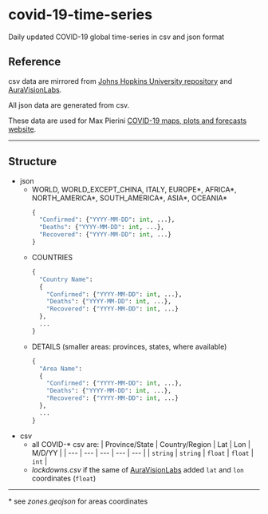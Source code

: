 # covid-19-time-series
Daily updated COVID-19 global time-series in csv and json format

## Reference
csv data are mirrored from <a href="https://github.com/CSSEGISandData/COVID-19">Johns Hopkins University repository</a> and <a href="https://github.com/AuraVisionLabs/covid19-lockdown-tracker">AuraVisionLabs</a>.

All json data are generated from csv.

These data are used for Max Pierini <a href="https://www.maxpierini.it/ncov/">COVID-19 maps, plots and forecasts website</a>.

***

## Structure 

- json
  - WORLD, WORLD_EXCEPT_CHINA, ITALY, EUROPE*, AFRICA*, NORTH_AMERICA*, SOUTH_AMERICA*, ASIA*, OCEANIA*
    ```python
    {
      "Confirmed": {"YYYY-MM-DD": int, ...},
      "Deaths": {"YYYY-MM-DD": int, ...},
      "Recovered": {"YYYY-MM-DD": int, ...}
    }
    ```
  - COUNTRIES
    ```python
    {
      "Country Name":
      {
        "Confirmed": {"YYYY-MM-DD": int, ...},
        "Deaths": {"YYYY-MM-DD": int, ...},
        "Recovered": {"YYYY-MM-DD": int, ...}
      },
      ...
    }
    ```
  - DETAILS (smaller areas: provinces, states, where available)
    ```python
    {
      "Area Name":
      {
        "Confirmed": {"YYYY-MM-DD": int, ...},
        "Deaths": {"YYYY-MM-DD": int, ...},
        "Recovered": {"YYYY-MM-DD": int, ...}
      },
      ...
    }
    ```
- csv
  - all COVID-* csv are:
    | Province/State | Country/Region | Lat | Lon | M/D/YY |
    | --- | --- | --- | --- | --- |
    | `string` | `string` | `float` | `float` | `int` |
  - _lockdowns.csv_ if the same of <a href="https://github.com/AuraVisionLabs/covid19-lockdown-tracker">AuraVisionLabs</a> added `lat` and `lon` coordinates (`float`)

---
\* see _zones.geojson_ for areas coordinates
